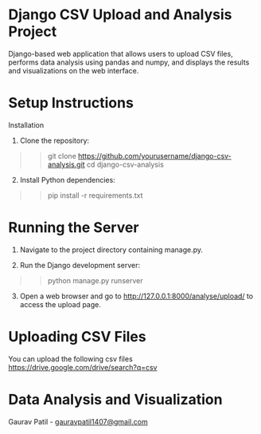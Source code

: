 # Django CSV Upload and Analysis Project
Django-based web application that allows users to upload CSV files, performs data analysis using pandas and numpy, and displays the results and visualizations on the web interface.

# Setup Instructions

Installation
 1. Clone the repository:
>>git clone https://github.com/yourusername/django-csv-analysis.git
>>cd django-csv-analysis

 2. Install Python dependencies:
>>pip install -r requirements.txt


# Running the Server
1. Navigate to the project directory containing manage.py.

2. Run the Django development server:
>>python manage.py runserver

3. Open a web browser and go to http://127.0.0.1:8000/analyse/upload/ to access the upload page.


# Uploading CSV Files

You can upload the following csv files
https://drive.google.com/drive/search?q=csv

# Data Analysis and Visualization



Gaurav Patil - gauravpatil1407@gmail.com